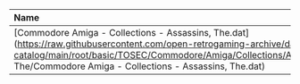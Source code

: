|Name|Size|
|:---|---:|
|[Commodore Amiga - Collections - Assassins, The.dat](https://raw.githubusercontent.com/open-retrogaming-archive/dat-catalog/main/root/basic/TOSEC/Commodore/Amiga/Collections/Assassins, The/Commodore Amiga - Collections - Assassins, The.dat)|293486|
